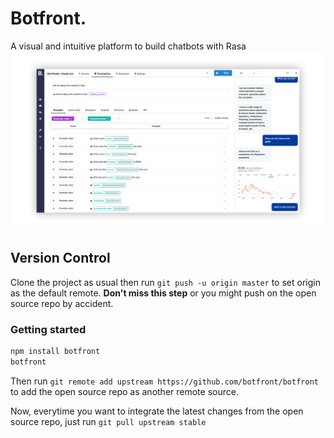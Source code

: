 # Botfront.


A visual and intuitive platform to build chatbots with Rasa
![Botfront screenshot](botfront/docs/images/botfront-screenshot-shadow.png)

## Version Control

Clone the project as usual then run `git push -u origin master` to set origin as the default remote. **Don't miss this step** or you might push on the open source repo by accident.
### Getting started

```bash
npm install botfront
botfront
```


Then run `git remote add upstream https://github.com/botfront/botfront` to add the open source repo as another remote source.

Now, everytime you want to integrate the latest changes from the open source repo, just run `git pull upstream stable`
